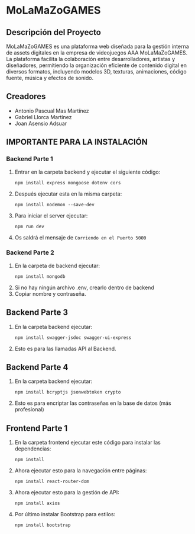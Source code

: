 # MoLaMaZoGAMES
## Descripción del Proyecto
MoLaMaZoGAMES es una plataforma web diseñada para la gestión interna de assets digitales en la empresa de videojuegos AAA MoLaMaZoGAMES. La plataforma facilita la colaboración entre desarrolladores, artistas y diseñadores, permitiendo la organización eficiente de contenido digital en diversos formatos, incluyendo modelos 3D, texturas, animaciones, código fuente, música y efectos de sonido.
## Creadores
- Antonio Pascual Mas Martínez
- Gabriel Llorca Martínez
- Joan Asensio Adsuar


## IMPORTANTE PARA LA INSTALACIÓN
### Backend Parte 1
1. Entrar en la carpeta backend y ejecutar el siguiente código:
    ```terminal
    npm install express mongoose dotenv cors
    ```
2. Después ejecutar esta en la misma carpeta:
    ```terminal
    npm install nodemon --save-dev
    ```
3. Para iniciar el server ejecutar:
    ```terminal
    npm run dev
    ```
4. Os saldrá el mensaje de `Corriendo en el Puerto 5000`


### Backend Parte 2

1. En la carpeta de backend ejecutar:
    ```terminal
    npm install mongodb
    ```
2. Si no hay ningún archivo .env, crearlo dentro de backend
3. Copiar nombre y contraseña.

## Backend Parte 3
1. En la carpeta backend ejecutar:
    ```terminal
    npm install swagger-jsdoc swagger-ui-express
    ```

2. Esto es para las llamadas API al Backend.


## Backend Parte 4
1. En la carpeta backend ejecutar:
    ```terminal
    npm install bcryptjs jsonwebtoken crypto
    ```

2. Esto es para encriptar las contraseñas en la base de datos (más profesional)

## Frontend Parte 1
1. En la carpeta frontend ejecutar este código para instalar las dependencias:
    ```terminal
    npm install 
    ```

2. Ahora ejecutar esto para la navegación entre páginas:
    ```terminal
    npm install react-router-dom
    ```

3. Ahora ejecutar esto para la gestión de API:
    ```terminal
    npm install axios
    ```
3. Por último instalar Bootstrap para estilos:
    ```terminal
    npm install bootstrap
    ```
